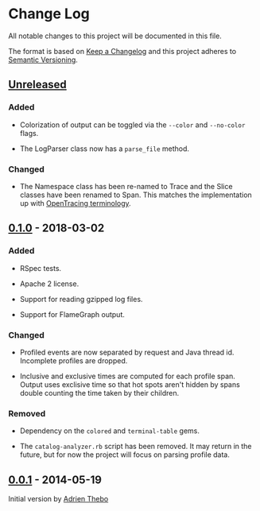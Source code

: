 # Change Log

All notable changes to this project will be documented in this file.

The format is based on [Keep a Changelog](http://keepachangelog.com/)
and this project adheres to [Semantic Versioning](http://semver.org/).


## [Unreleased]

### Added

  - Colorization of output can be toggled via the `--color` and `--no-color`
    flags.

  - The LogParser class now has a `parse_file` method.

### Changed

  - The Namespace class has been re-named to Trace and the Slice classes
    have been renamed to Span. This matches the implementation up with
    [OpenTracing terminology][opentracing-spec].

  [opentracing-spec]: https://github.com/opentracing/specification/blob/master/specification.md


## [0.1.0] - 2018-03-02

### Added

  - RSpec tests.

  - Apache 2 license.

  - Support for reading gzipped log files.

  - Support for FlameGraph output.

### Changed

  - Profiled events are now separated by request and Java thread id. Incomplete
    profiles are dropped.

  - Inclusive and exclusive times are computed for each profile span. Output
    uses exclisive time so that hot spots aren't hidden by spans double
    counting the time taken by their children.

### Removed

  - Dependency on the `colored` and `terminal-table` gems.

  - The `catalog-analyzer.rb` script has been removed. It may return in the
    future, but for now the project will focus on parsing profile data.


## [0.0.1] - 2014-05-19

Initial version by [Adrien Thebo](https://github.com/adrienthebo)


[Unreleased]: https://github.com/Sharpie/puppet-profile-parser/compare/0.1.0...HEAD
[0.1.0]: https://github.com/Sharpie/puppet-profile-parser/compare/0.0.1...0.1.0
[0.0.1]: https://github.com/Sharpie/puppet-profile-parser/compare/53a9d9f...0.0.1
